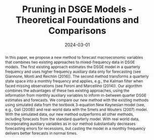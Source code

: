 ---
title: Pruning in DSGE Models - Theoretical Foundations and Comparisons
authors:
- Hong Lan
- admin
date: '2024-03-01'
publishDate: '2024-03-01'
publication_types:
- article
publication: 'Working Paper'
doi: ''
abstract: In this paper, we propose a new method to forecast macroeconomic variables that combines two existing approaches to mixed-frequency data in DSGE models. The first existing approach estimates the DSGE model in a quarterly frequency and uses higher frequency auxiliary data only for forecasting (see Giannone, Monti and Reichlin (2016)). The second method transforms a quarterly state space into a monthly frequency and applies, e.g., the Kalman filter when faced missing observations (see Foroni and Marcellino (2014)). Our algorithm combines the advantages of these two existing approaches, using the information from monthly auxiliary variables to inform in-between quarter DSGE estimates and forecasts. We compare our new method with the existing methods using simulated data from the textbook 3-equation New Keynesian model (see, e.g., Galí (2008)) and real-world data with the Smets and Wouters (2007) model. With the simulated data, our new method outperforms all other methods, including forecasts from the standard quarterly model. With real world data, incorporating auxiliary variables as in our method substantially decreases forecasting errors for recessions, but casting the model in a monthly frequency delivers better forecasts in normal times.
tags:
- Mixed-frequency data
- DSGE
- Forecasting
- Estimation
- Temporal aggregation


links:
- name: SFB Working Paper Series (earlier version)
  url: http://sfb649.wiwi.hu-berlin.de/papers/pdf/SFB649DP2013-024.pdf
url_pdf: https://www.dropbox.com/scl/fi/ozj415oai9agr1ydsezn8/DSGE_pruning.pdf?rlkey=3nfdnpd3zw04hpwxa7r3p3j7a&dl=0
url_code: 'https://github.com/HugoBlox/hugo-blox-builder'
url_dataset: '#'
url_poster: '#'
url_project: ''
url_slides: ''
url_source: '#'
url_video: '#'

---